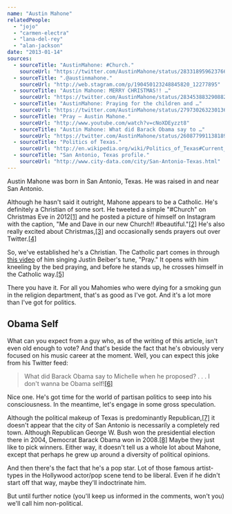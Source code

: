 ```yaml
---
name: "Austin Mahone"
relatedPeople:
  - "jojo"
  - "carmen-electra"
  - "lana-del-rey"
  - "alan-jackson"
date: "2013-01-14"
sources:
  - sourceTitle: "AustinMahone: #Church."
    sourceUrl: "https://twitter.com/AustinMahone/status/283318959623766016"
  - sourceTitle: ".@austinmahone."
    sourceUrl: "http://web.stagram.com/p/190450123248845820_12277895"
  - sourceTitle: "Austin Mahone: MERRY CHRISTMAS!! …"
    sourceUrl: "https://twitter.com/AustinMahone/status/283453883290882048"
  - sourceTitle: "AustinMahone: Praying for the children and …"
    sourceUrl: "https://twitter.com/AustinMahone/status/279730263230136322"
  - sourceTitle: "Pray – Austin Mahone."
    sourceUrl: "http://www.youtube.com/watch?v=cNoXDEyzzt8"
  - sourceTitle: "Austin Mahone: What did Barack Obama say to …"
    sourceUrl: "https://twitter.com/AustinMahone/status/260877991138189313"
  - sourceTitle: "Politics of Texas."
    sourceUrl: "http://en.wikipedia.org/wiki/Politics_of_Texas#Current_situation"
  - sourceTitle: "San Antonio, Texas profile."
    sourceUrl: "http://www.city-data.com/city/San-Antonio-Texas.html"
---
```


Austin Mahone was born in San Antonio, Texas. He was raised in and near San Antonio.

Although he hasn't said it outright, Mahone appears to be a Catholic. He's definitely a Christian of some sort. He tweeted a simple "#Church" on Christmas Eve in 2012<a class="source-citation" href="#https://twitter.com/AustinMahone/status/283318959623766016" title="AustinMahone: #Church.">[1]</a> and he posted a picture of himself on Instagram with the caption, "Me and Dave in our new Church!! #beautiful."<a class="source-citation" href="#http://web.stagram.com/p/190450123248845820_12277895" title=".@austinmahone.">[2]</a> He's also really excited about Christmas,<a class="source-citation" href="#https://twitter.com/AustinMahone/status/283453883290882048" title="Austin Mahone: MERRY CHRISTMAS!! …">[3]</a> and occasionally sends prayers out over Twitter.<a class="source-citation" href="#https://twitter.com/AustinMahone/status/279730263230136322" title="AustinMahone: Praying for the children and …">[4]</a>

So, we've established he's a Christian. The Catholic part comes in through [this video](http://www.youtube.com/watch?v=cNoXDEyzzt8) of him singing Justin Beiber's tune, "Pray." It opens with him kneeling by the bed praying, and before he stands up, he crosses himself in the Catholic way.<a class="source-citation" href="#http://www.youtube.com/watch?v=cNoXDEyzzt8" title="Pray – Austin Mahone.">[5]</a>

There you have it. For all you Mahomies who were dying for a smoking gun in the religion department, that's as good as I've got. And it's a lot more than I've got for politics.


## Obama Self

What can you expect from a guy who, as of the writing of this article, isn't even old enough to vote? And that's beside the fact that he's obviously very focused on his music career at the moment. Well, you can expect this joke from his Twitter feed:

>What did Barack Obama say to Michelle when he proposed? . . . I don't wanna be Obama self!<a class="source-citation" href="#https://twitter.com/AustinMahone/status/260877991138189313" title="Austin Mahone: What did Barack Obama say to …">[6]</a>

Nice one. He's got time for the world of partisan politics to seep into his consciousness. In the meantime, let's engage in some gross speculation.

Although the political makeup of Texas is predominantly Republican,<a class="source-citation" href="#http://en.wikipedia.org/wiki/Politics_of_Texas#Current_situation" title="Politics of Texas.">[7]</a> it doesn't appear that the city of San Antonio is necessarily a completely red town. Although Republican George W. Bush won the presidential election there in 2004, Democrat Barack Obama won in 2008.<a class="source-citation" href="#http://www.city-data.com/city/San-Antonio-Texas.html" title="San Antonio, Texas profile.">[8]</a> Maybe they just like to pick winners. Either way, it doesn't tell us a whole lot about Mahone, except that perhaps he grew up around a diversity of political opinions.

And then there's the fact that he's a pop star. Lot of those famous artist-types in the Hollywood actor/pop scene tend to be liberal. Even if he didn't start off that way, maybe they'll indoctrinate him.

But until further notice (you'll keep us informed in the comments, won't you) we'll call him non-political.